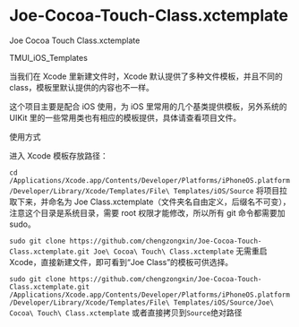 # Joe-Cocoa-Touch-Class.xctemplate
Joe Cocoa Touch Class.xctemplate


TMUI_iOS_Templates

当我们在 Xcode 里新建文件时，Xcode 默认提供了多种文件模板，并且不同的 class，模板里默认提供的内容也不一样。

这个项目主要是配合 iOS 使用，为 iOS 里常用的几个基类提供模板，另外系统的 UIKit 里的一些常用类也有相应的模板提供，具体请查看项目文件。

使用方式

进入 Xcode 模板存放路径：

`cd /Applications/Xcode.app/Contents/Developer/Platforms/iPhoneOS.platform/Developer/Library/Xcode/Templates/File\ Templates/iOS/Source`
将项目拉取下来，并命名为 Joe Class.xctemplate（文件夹名自由定义，后缀名不可变），注意这个目录是系统目录，需要 root 权限才能修改，所以所有 git 命令都需要加 sudo。

`sudo git clone https://github.com/chengzongxin/Joe-Cocoa-Touch-Class.xctemplate.git Joe\ Cocoa\ Touch\ Class.xctemplate`
无需重启 Xcode，直接新建文件，即可看到“Joe Class”的模板可供选择。

`sudo git clone https://github.com/chengzongxin/Joe-Cocoa-Touch-Class.xctemplate.git /Applications/Xcode.app/Contents/Developer/Platforms/iPhoneOS.platform/Developer/Library/Xcode/Templates/File\ Templates/iOS/Source/Joe\ Cocoa\ Touch\ Class.xctemplate`
或者直接拷贝到`Source`绝对路径
